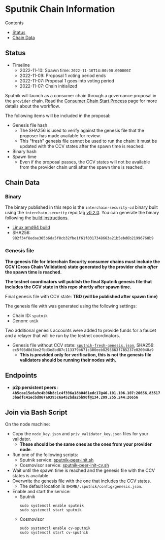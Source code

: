# Sputnik Chain Information

Contents

* [Status](#status)
* [Chain Data](#chain-data)

## Status

* Timeline
  * 2022-11-10: Spawn time: `2022-11-10T14:00:00.000000Z`
  * 2022-11-09: Proposal 1 voting period ends
  * 2022-11-07: Proposal 1 goes into voting period
  * 2022-11-07: Chain initialized

Sputnik will launch as a consumer chain through a governance proposal in the `provider` chain. Read the [Consumer Chain Start Process](/docs/Consumer-Chain-Start-Process.md) page for more details about the workflow.

The following items will be included in the proposal:
* Genesis file hash
  * The SHA256 is used to verify against the genesis file that the proposer has made available for review.
  * This "fresh" genesis file cannot be used to run the chain: it must be updated with the CCV states after the spawn time is reached.
* Binary hash
* Spawn time
  * Even if the proposal passes, the CCV states will not be available from the provider chain until after the spawn time is reached.

## Chain Data

### Binary

The binary published in this repo is the `interchain-security-cd` binary built using the `interchain-security` repo tag [v0.2.0](https://github.com/cosmos/interchain-security/releases/tag/v0.2.0). You can generate the binary following the [build instructions](https://github.com/cosmos/interchain-security#instructions).

  * [Linux amd64 build](interchain-security-cd)
  * SHA256: `982f34f8edae365b6da5f8cb32fbe1f61f0317348663a21b5ebd6b21996760b9`

### Genesis file

**The genesis file for Interchain Security consumer chains must include the CCV (Cross Chain Validation) state generated by the provider chain _after_ the spawn time is reached.**

**The testnet coordinators will publish the final Sputnik genesis file that includes the CCV state in this repo shortly after spawn time.**

Final genesis file with CCV state: **TBD (will be published after spawn time)**

The genesis file with was generated using the following settings:

* Chain ID: `sputnik`
* Denom: `unik`

Two additional genesis accounts were added to provide funds for a faucet and a relayer that will be run by the testnet coordinators.

* Genesis file without CCV state: [`sputnik-fresh-genesis.json`](sputnik-fresh-genesis.json), SHA256: `ec5f03d8d3be2fbd3e8bd87c113379b671c300eeb8295863f785237e020040a9`
  * **This is provided only for verification, this is not the genesis file validators should be running their nodes with.**

## Endpoints

* **p2p persistent peers : `4b5cee15e6a9c4b96b8c1c4f396a18b0461edc17@46.101.106.107:26656,835173badfc41ecbd867a0395c6a452bda2bb90f@134.209.255.244:26656`**

## Join via Bash Script

On the node machine:
- Copy the `node_key.json` and `priv_validator_key.json` files for your validator.
  - **These should be the same ones as the ones from your provider node**.
- Run one of the following scripts:
  - Sputnik service: [sputnik-peer-init.sh](sputnik-peer-init.sh)
  - Cosmovisor service: [sputnik-peer-init-cv.sh](sputnik-peer-init-cv.sh)
- Wait until the spawn time is reached and the genesis file with the CCV states is available.
- Overwrite the genesis file with the one that includes the CCV states.
  - The default location is `$HOME/.sputnik/config/genesis.json`.
- Enable and start the service:
  - Sputnik
    ```
    sudo systemctl enable sputnik
    sudo systemctl start sputnik
    ```
  - Cosmovisor
    ```
    sudo systemctl enable cv-sputnik
    sudo systemctl start cv-sputnik
    ```